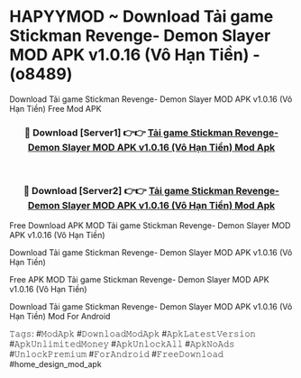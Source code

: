 # HAPYYMOD ~ Download Tải game Stickman Revenge- Demon Slayer MOD APK v1.0.16 (Vô Hạn Tiền) - (o8489)
Download Tải game Stickman Revenge- Demon Slayer MOD APK v1.0.16 (Vô Hạn Tiền) Free Mod APK

<div align="center">
<h3>🔴 Download [Server1] 👉👉 <a href="https://apk-comot.site?title=Tải_game_Stickman_Revenge-_Demon_Slayer_MOD_APK_v1.0.16_(Vô_Hạn_Tiền)">Tải game Stickman Revenge- Demon Slayer MOD APK v1.0.16 (Vô Hạn Tiền) Mod Apk</a></h3><br>

<h3>🔴 Download [Server2] 👉👉 <a href="https://apk-comot.site?title=Tải_game_Stickman_Revenge-_Demon_Slayer_MOD_APK_v1.0.16_(Vô_Hạn_Tiền)">Tải game Stickman Revenge- Demon Slayer MOD APK v1.0.16 (Vô Hạn Tiền) Mod Apk</a></h3>
</div>


Free Download APK MOD Tải game Stickman Revenge- Demon Slayer MOD APK v1.0.16 (Vô Hạn Tiền)

Download Tải game Stickman Revenge- Demon Slayer MOD APK v1.0.16 (Vô Hạn Tiền) 

Free APK MOD Tải game Stickman Revenge- Demon Slayer MOD APK v1.0.16 (Vô Hạn Tiền) 

Download Tải game Stickman Revenge- Demon Slayer MOD APK v1.0.16 (Vô Hạn Tiền) Mod For Android

𝚃𝚊𝚐𝚜: #𝙼𝚘𝚍𝙰𝚙𝚔 #𝙳𝚘𝚠𝚗𝚕𝚘𝚊𝚍𝙼𝚘𝚍𝙰𝚙𝚔 #𝙰𝚙𝚔𝙻𝚊𝚝𝚎𝚜𝚝𝚅𝚎𝚛𝚜𝚒𝚘𝚗 #𝙰𝚙𝚔𝚄𝚗𝚕𝚒𝚖𝚒𝚝𝚎𝚍𝙼𝚘𝚗𝚎𝚢 #𝙰𝚙𝚔𝚄𝚗𝚕𝚘𝚌𝚔𝙰𝚕𝚕 #𝙰𝚙𝚔𝙽𝚘𝙰𝚍𝚜 #𝚄𝚗𝚕𝚘𝚌𝚔𝙿𝚛𝚎𝚖𝚒𝚞𝚖 #𝙵𝚘𝚛𝙰𝚗𝚍𝚛𝚘𝚒𝚍 #𝙵𝚛𝚎𝚎𝙳𝚘𝚠𝚗𝚕𝚘𝚊𝚍 #home_design_mod_apk